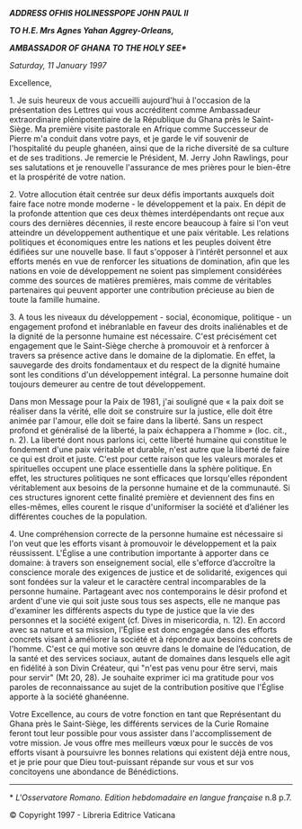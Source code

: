 ***ADDRESS OF******HIS HOLINESS******POPE JOHN PAUL II***

***TO H.E. Mrs Agnes Yahan Aggrey-Orleans,***

***AMBASSADOR OF GHANA TO THE HOLY SEE\****

*Saturday, 11 January 1997*

Excellence,

1\. Je suis heureux de vous accueilli aujourd'hui à l'occasion de la présentation des Lettres qui vous accréditent comme Ambassadeur extraordinaire plénipotentiaire de la République du Ghana près le Saint-Siège. Ma première visite pastorale en Afrique comme Successeur de Pierre m'a conduit dans votre pays, et je garde le vif souvenir de l'hospitalité du peuple ghanéen, ainsi que de la riche diversité de sa culture et de ses traditions. Je remercie le Président, M. Jerry John Rawlings, pour ses salutations et je renouvelle l'assurance de mes prières pour le bien-être et la prospérité de votre nation.

2\. Votre allocution était centrée sur deux défis importants auxquels doit faire face notre monde moderne - le développement et la paix. En dépit de la profonde attention que ces deux thèmes interdépendants ont reçue aux cours des dernières décennies, il reste encore beaucoup à faire si l'on veut atteindre un développement authentique et une paix véritable. Les relations politiques et économiques entre les nations et les peuples doivent être édifiées sur une nouvelle base. Il faut s'opposer à l’intérêt personnel et aux efforts menés en vue de renforcer les situations de domination, afin que les nations en voie de développement ne soient pas simplement considérées comme des sources de matières premières, mais comme de véritables partenaires qui peuvent apporter une contribution précieuse au bien de toute la famille humaine.

3\. A tous les niveaux du développement - social, économique, politique - un engagement profond et inébranlable en faveur des droits inaliénables et de la dignité de la personne humaine est nécessaire. C'est précisément cet engagement que le Saint-Siège cherche à promouvoir et à renforcer à travers sa présence active dans le domaine de la diplomatie. En effet, la sauvegarde des droits fondamentaux et du respect de la dignité humaine sont les conditions d'un développement intégral. La personne humaine doit toujours demeurer au centre de tout développement.

Dans mon Message pour la Paix de 1981, j'ai souligné que « la paix doit se réaliser dans la vérité, elle doit se construire sur la justice, elle doit être animée par l'amour, elle doit se faire dans la liberté. Sans un respect profond et généralisé de la liberté, la paix échappera a l'homme » (loc. cit., n. 2). La liberté dont nous parlons ici, cette liberté humaine qui constitue le fondement d'une paix véritable et durable, n'est autre que la liberté de faire ce qui est droit et juste. C'est pour cette raison que les valeurs morales et spirituelles occupent une place essentielle dans la sphère politique. En effet, les structures politiques ne sont efficaces que lorsqu'elles répondent véritablement aux besoins de la personne humaine et de la communauté. Si ces structures ignorent cette finalité première et deviennent des fins en elles-mêmes, elles courent le risque d'uniformiser la société et d’aliéner les différentes couches de la population.

4\. Une compréhension correcte de la personne humaine est nécessaire si l'on veut que les efforts visant à promouvoir le développement et la paix réussissent. L'Église a une contribution importante à apporter dans ce domaine: à travers son enseignement social, elle s'efforce d’accroître la conscience morale des exigences de justice et de solidarité, exigences qui sont fondées sur la valeur et le caractère central incomparables de la personne humaine. Partageant avec nos contemporains le désir profond et ardent d'une vie qui soit juste sous tous ses aspects, elle ne manque pas d'examiner les différents aspects du type de justice que la vie des personnes et la société exigent (cf. Dives in misericordia, n. 12). En accord avec sa nature et sa mission, l'Église est donc engagée dans des efforts concrets visant à améliorer la société et à répondre aux besoins concrets de l'homme. C'est ce qui motive son œuvre dans le domaine de l’éducation, de la santé et des services sociaux, autant de domaines dans lesquels elle agit en fidélité à son Divin Créateur, qui "n'est pas venu pour être servi, mais pour servir" (Mt 20, 28). Je souhaite exprimer ici ma gratitude pour vos paroles de reconnaissance au sujet de la contribution positive que l'Église apporte à la société ghanéenne.

Votre Excellence, au cours de votre fonction en tant que Représentant du Ghana près le Saint-Siège, les différents services de la Curie Romaine feront tout leur possible pour vous assister dans l'accomplissement de votre mission. Je vous offre mes meilleurs vœux pour le succès de vos efforts visant à poursuivre les bonnes relations qui existent déjà entre nous, et je prie pour que Dieu tout-puissant répande sur vous et sur vos concitoyens une abondance de Bénédictions.

* * *

\* *L'Osservatore Romano. Edition hebdomadaire en langue française* n.8 p.7.

© Copyright 1997 - Libreria Editrice Vaticana